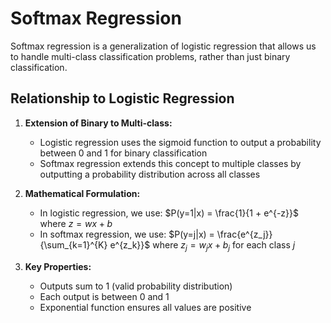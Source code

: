 # Softmax Regression

Softmax regression is a generalization of logistic regression that allows us to handle multi-class classification problems, rather than just binary classification.

## Relationship to Logistic Regression

1. **Extension of Binary to Multi-class:**
   - Logistic regression uses the sigmoid function to output a probability between 0 and 1 for binary classification
   - Softmax regression extends this concept to multiple classes by outputting a probability distribution across all classes

2. **Mathematical Formulation:**
   - In logistic regression, we use: $P(y=1|x) = \frac{1}{1 + e^{-z}}$ where $z = wx + b$
   - In softmax regression, we use: $P(y=j|x) = \frac{e^{z_j}}{\sum_{k=1}^{K} e^{z_k}}$ where $z_j = w_j x + b_j$ for each class $j$

3. **Key Properties:**
   - Outputs sum to 1 (valid probability distribution)
   - Each output is between 0 and 1
   - Exponential function ensures all values are positive

